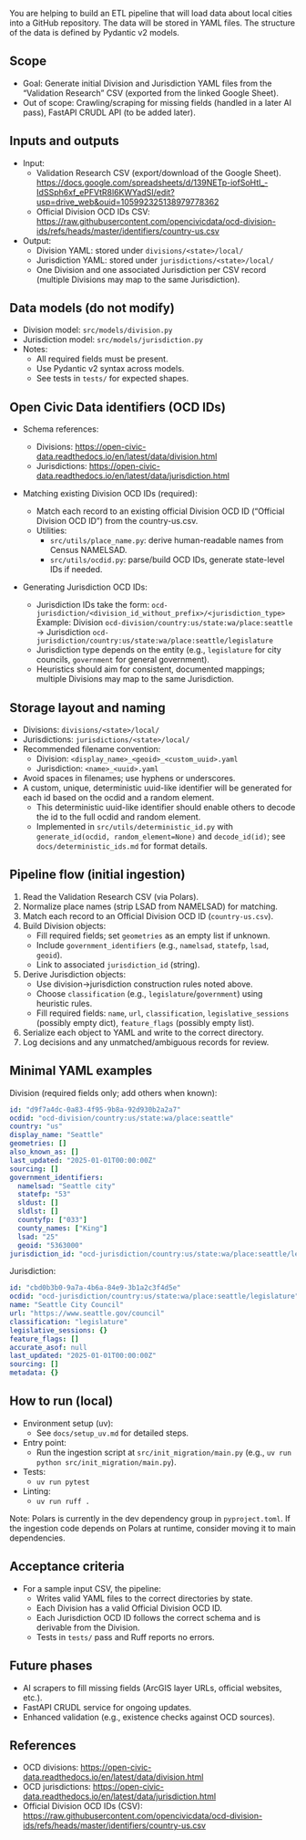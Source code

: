 You are helping to build an ETL pipeline that will load data about local cities into a GitHub repository. The data will be stored in YAML files. The structure of the data is defined by Pydantic v2 models.

## Scope

- Goal: Generate initial Division and Jurisdiction YAML files from the “Validation Research” CSV (exported from the linked Google Sheet).
- Out of scope: Crawling/scraping for missing fields (handled in a later AI pass), FastAPI CRUDL API (to be added later).

## Inputs and outputs

- Input:
  - Validation Research CSV (export/download of the Google Sheet).
    https://docs.google.com/spreadsheets/d/139NETp-iofSoHtl_-IdSSph6xf_ePFVtR8l6KWYadSI/edit?usp=drive_web&ouid=105992325138979778362
  - Official Division OCD IDs CSV:
    https://raw.githubusercontent.com/opencivicdata/ocd-division-ids/refs/heads/master/identifiers/country-us.csv
- Output:
  - Division YAML: stored under `divisions/<state>/local/`
  - Jurisdiction YAML: stored under `jurisdictions/<state>/local/`
  - One Division and one associated Jurisdiction per CSV record (multiple Divisions may map to the same Jurisdiction).

## Data models (do not modify)

- Division model: `src/models/division.py`
- Jurisdiction model: `src/models/jurisdiction.py`
- Notes:
  - All required fields must be present.
  - Use Pydantic v2 syntax across models.
  - See tests in `tests/` for expected shapes.

## Open Civic Data identifiers (OCD IDs)

- Schema references:
  - Divisions: https://open-civic-data.readthedocs.io/en/latest/data/division.html
  - Jurisdictions: https://open-civic-data.readthedocs.io/en/latest/data/jurisdiction.html

- Matching existing Division OCD IDs (required):
  - Match each record to an existing official Division OCD ID (“Official Division OCD ID”) from the country-us.csv.
  - Utilities:
    - `src/utils/place_name.py`: derive human-readable names from Census NAMELSAD.
    - `src/utils/ocdid.py`: parse/build OCD IDs, generate state-level IDs if needed.

- Generating Jurisdiction OCD IDs:
  - Jurisdiction IDs take the form:
    `ocd-jurisdiction/<division_id_without_prefix>/<jurisdiction_type>`
    Example: Division `ocd-division/country:us/state:wa/place:seattle` → Jurisdiction `ocd-jurisdiction/country:us/state:wa/place:seattle/legislature`
  - Jurisdiction type depends on the entity (e.g., `legislature` for city councils, `government` for general government).
  - Heuristics should aim for consistent, documented mappings; multiple Divisions may map to the same Jurisdiction.


## Storage layout and naming

- Divisions: `divisions/<state>/local/`
- Jurisdictions: `jurisdictions/<state>/local/`
- Recommended filename convention:
  - Division: `<display_name>_<geoid>_<custom_uuid>.yaml`
  - Jurisdiction: `<name>_<uuid>.yaml`
- Avoid spaces in filenames; use hyphens or underscores.
- A custom, unique, deterministic uuid-like identifier will be generated for each id
  based on the ocdid and a random element.
    - This deterministic uuid-like identifier should enable others to decode the id
      to the full ocdid and random element.
    - Implemented in `src/utils/deterministic_id.py` with `generate_id(ocdid, random_element=None)`
      and `decode_id(id)`; see `docs/deterministic_ids.md` for format details.

## Pipeline flow (initial ingestion)

1. Read the Validation Research CSV (via Polars).
2. Normalize place names (strip LSAD from NAMELSAD) for matching.
3. Match each record to an Official Division OCD ID (`country-us.csv`).
4. Build Division objects:
   - Fill required fields; set `geometries` as an empty list if unknown.
   - Include `government_identifiers` (e.g., `namelsad`, `statefp`, `lsad`, `geoid`).
   - Link to associated `jurisdiction_id` (string).
5. Derive Jurisdiction objects:
   - Use division→jurisdiction construction rules noted above.
   - Choose `classification` (e.g., `legislature`/`government`) using heuristic rules.
   - Fill required fields: `name`, `url`, `classification`, `legislative_sessions` (possibly empty dict), `feature_flags` (possibly empty list).
6. Serialize each object to YAML and write to the correct directory.
7. Log decisions and any unmatched/ambiguous records for review.

## Minimal YAML examples

Division (required fields only; add others when known):

```yaml
id: "d9f7a4dc-0a83-4f95-9b8a-92d930b2a2a7"
ocdid: "ocd-division/country:us/state:wa/place:seattle"
country: "us"
display_name: "Seattle"
geometries: []
also_known_as: []
last_updated: "2025-01-01T00:00:00Z"
sourcing: []
government_identifiers:
  namelsad: "Seattle city"
  statefp: "53"
  sldust: []
  sldlst: []
  countyfp: ["033"]
  county_names: ["King"]
  lsad: "25"
  geoid: "5363000"
jurisdiction_id: "ocd-jurisdiction/country:us/state:wa/place:seattle/legislature"
```

Jurisdiction:

```yaml
id: "cbd0b3b0-9a7a-4b6a-84e9-3b1a2c3f4d5e"
ocdid: "ocd-jurisdiction/country:us/state:wa/place:seattle/legislature"
name: "Seattle City Council"
url: "https://www.seattle.gov/council"
classification: "legislature"
legislative_sessions: {}
feature_flags: []
accurate_asof: null
last_updated: "2025-01-01T00:00:00Z"
sourcing: []
metadata: {}
```

## How to run (local)

- Environment setup (uv):
  - See `docs/setup_uv.md` for detailed steps.
- Entry point:
  - Run the ingestion script at `src/init_migration/main.py` (e.g., `uv run python src/init_migration/main.py`).
- Tests:
  - `uv run pytest`
- Linting:
  - `uv run ruff .`

Note: Polars is currently in the dev dependency group in `pyproject.toml`. If the ingestion code depends on Polars at runtime, consider moving it to main dependencies.

## Acceptance criteria

- For a sample input CSV, the pipeline:
  - Writes valid YAML files to the correct directories by state.
  - Each Division has a valid Official Division OCD ID.
  - Each Jurisdiction OCD ID follows the correct schema and is derivable from the Division.
  - Tests in `tests/` pass and Ruff reports no errors.

## Future phases

- AI scrapers to fill missing fields (ArcGIS layer URLs, official websites, etc.).
- FastAPI CRUDL service for ongoing updates.
- Enhanced validation (e.g., existence checks against OCD sources).

## References

- OCD divisions: https://open-civic-data.readthedocs.io/en/latest/data/division.html
- OCD jurisdictions: https://open-civic-data.readthedocs.io/en/latest/data/jurisdiction.html
- Official Division OCD IDs (CSV): https://raw.githubusercontent.com/opencivicdata/ocd-division-ids/refs/heads/master/identifiers/country-us.csv




